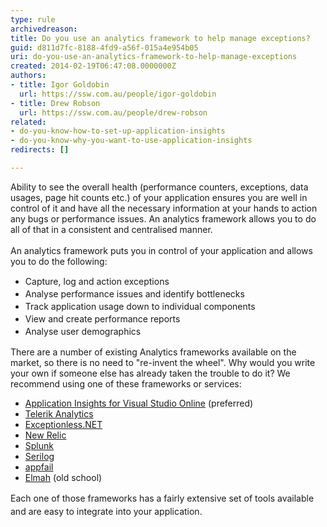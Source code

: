 ```yaml
---
type: rule
archivedreason: 
title: Do you use an analytics framework to help manage exceptions?
guid: d811d7fc-8188-4fd9-a56f-015a4e954b05
uri: do-you-use-an-analytics-framework-to-help-manage-exceptions
created: 2014-02-19T06:47:08.0000000Z
authors:
- title: Igor Goldobin
  url: https://ssw.com.au/people/igor-goldobin
- title: Drew Robson
  url: https://ssw.com.au/people/drew-robson
related:
- do-you-know-how-to-set-up-application-insights
- do-you-know-why-you-want-to-use-application-insights
redirects: []

---
```



​​Ability&#160;to see the&#160;overall health (performance counters, exceptions, data usages, page hit counts etc.) of your application&#160;ensures you are well in control of it and have all the necessary information at your hands to action any bugs or performance issues. An&#160;analytics framework allows you to do all of that in a consistent and centralised manner.&#160;
<br><excerpt class='endintro'></excerpt><br>
​​An analytics framework puts you in control of your application and allows you to do the following&#58; 
<div><ul><li>
         <span style="line-height&#58;20px;">Capture,&#160;log and action&#160;exceptions<br></span></li><li>
         <span style="line-height&#58;20px;">Analyse performance issues and identify&#160;bottlenecks</span></li><li>
         <span style="line-height&#58;20px;">Track application usage down to individual components</span></li><li>
         <span style="line-height&#58;20px;">View and&#160;create performance reports</span></li><li>
         <span style="line-height&#58;20px;">Analyse&#160;user&#160;demographics</span></li></ul><div>There are a&#160;number of existing Analytics frameworks available on the market, so there is no need to &quot;re-invent the wheel&quot;. Why would you write your own if someone else has already taken the trouble to do it? We recommend using one of these frameworks or services​&#58;</div></div><div><ul><li>
         <a href="http&#58;//msdn.microsoft.com/en-us/library/dn481095.aspx">Application Insights for Visual Studio Online</a>&#160;(preferred)</li><li> 
         <a href="http&#58;//www.telerik.com/analytics">Telerik Analytics</a></li><li> 
         <a href="http&#58;//exceptionless.com/">Exceptionless.NET</a>​</li><li>​<a href="https&#58;//docs.newrelic.com/docs/dotnet/the-net-agent-api">New Relic​</a></li><li><a href="http&#58;//www.splunk.com/">Splunk</a>​</li><li><a href="http&#58;//serilog.net/">Serilog</a>​</li><li><a href="http&#58;//appfail.net/">appfail</a>​</li><li><a href="http&#58;//www.nuget.org/packages/ELMAH">Elmah</a>​ (old school)</li></ul><div>
      <span style="line-height&#58;21px;">Each one of those frameworks&#160;has a fairly extensive set of tools available and are easy to integrate into your application.​</span></div></div>


